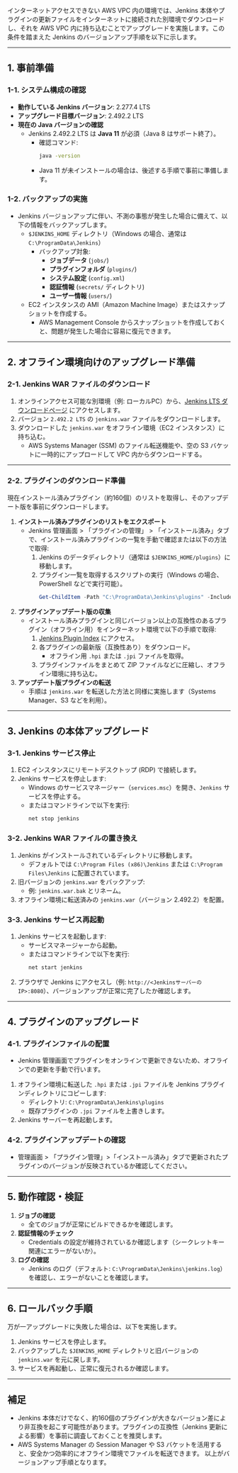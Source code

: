 インターネットアクセスできない AWS VPC 内の環境では、Jenkins 本体やプラグインの更新ファイルをインターネットに接続された別環境でダウンロードし、それを AWS VPC 内に持ち込むことでアップグレードを実施します。この条件を踏まえた Jenkins のバージョンアップ手順を以下に示します。

---
## **1. 事前準備**
### **1-1. システム構成の確認**
- **動作している Jenkins バージョン**: 2.277.4 LTS
- **アップグレード目標バージョン**: 2.492.2 LTS
- **現在の Java バージョンの確認**
  - Jenkins 2.492.2 LTS は **Java 11** が必須（Java 8 はサポート終了）。  
    - 確認コマンド: 
      ```cmd
      java -version
      ```
    - Java 11 が未インストールの場合は、後述する手順で事前に準備します。
### **1-2. バックアップの実施**
- Jenkins バージョンアップに伴い、不測の事態が発生した場合に備えて、以下の情報をバックアップします。
  - `$JENKINS_HOME` ディレクトリ（Windows の場合、通常は `C:\ProgramData\Jenkins`）
    - バックアップ対象:
      - **ジョブデータ** (`jobs/`)
      - **プラグインフォルダ** (`plugins/`)
      - **システム設定** (`config.xml`)
      - **認証情報** (`secrets/` ディレクトリ)
      - **ユーザー情報** (`users/`)
  - EC2 インスタンスの AMI（Amazon Machine Image）またはスナップショットを作成する。
    - AWS Management Console からスナップショットを作成しておくと、問題が発生した場合に容易に復元できます。
---
## **2. オフライン環境向けのアップグレード準備**
### **2-1. Jenkins WAR ファイルのダウンロード**
1. オンラインアクセス可能な別環境（例: ローカルPC）から、[Jenkins LTS ダウンロードページ](https://www.jenkins.io/download/lts/) にアクセスします。
2. バージョン `2.492.2 LTS` の `jenkins.war` ファイルをダウンロードします。
3. ダウンロードした `jenkins.war` をオフライン環境（EC2 インスタンス）に持ち込む。
   - AWS Systems Manager (SSM) のファイル転送機能や、空の S3 バケットに一時的にアップロードして VPC 内からダウンロードする。
---
### **2-2. プラグインのダウンロード準備**
現在インストール済みプラグイン（約160個）のリストを取得し、そのアップデート版を事前にダウンロードします。
1. **インストール済みプラグインのリストをエクスポート**
   - Jenkins 管理画面 > 「プラグインの管理」 > 「インストール済み」タブで、インストール済みプラグインの一覧を手動で確認または以下の方法で取得:
     1. Jenkins のデータディレクトリ（通常は `$JENKINS_HOME/plugins`）に移動します。
     2. プラグイン一覧を取得するスクリプトの実行（Windows の場合、PowerShell などで実行可能）。
        ```powershell
        Get-ChildItem -Path "C:\ProgramData\Jenkins\plugins" -Include "*.jpi" | ForEach-Object { $_.BaseName }
        ```
2. **プラグインアップデート版の収集**
   - インストール済みプラグインと同じバージョン以上の互換性のあるプラグイン（オフライン用）をインターネット環境で以下の手順で取得:
     1. [Jenkins Plugin Index](https://plugins.jenkins.io/) にアクセス。
     2. 各プラグインの最新版（互換性あり）をダウンロード。
        - オフライン用 `.hpi` または `.jpi` ファイルを取得。
     3. プラグインファイルをまとめて ZIP ファイルなどに圧縮し、オフライン環境に持ち込む。
3. **アップデート版プラグインの転送**
   - 手順は `jenkins.war` を転送した方法と同様に実施します（Systems Manager、S3 などを利用）。
---
## **3. Jenkins の本体アップグレード**
### **3-1. Jenkins サービス停止**
1. EC2 インスタンスにリモートデスクトップ (RDP) で接続します。
2. Jenkins サービスを停止します:
   - Windows のサービスマネージャー（`services.msc`）を開き、`Jenkins` サービスを停止する。
   - またはコマンドラインで以下を実行:
     ```cmd
     net stop jenkins
     ```
### **3-2. Jenkins WAR ファイルの置き換え**
1. Jenkins がインストールされているディレクトリに移動します。
   - デフォルトでは `C:\Program Files (x86)\Jenkins` または `C:\Program Files\Jenkins` に配置されています。
2. 旧バージョンの `jenkins.war` をバックアップ:
   - 例: `jenkins.war.bak` とリネーム。
3. オフライン環境に転送済みの `jenkins.war`（バージョン 2.492.2）を配置。
### **3-3. Jenkins サービス再起動**
1. Jenkins サービスを起動します:
   - サービスマネージャーから起動。
   - またはコマンドラインで以下を実行:
     ```cmd
     net start jenkins
     ```
2. ブラウザで Jenkins にアクセスし（例: `http://<JenkinsサーバーのIP>:8080`）、バージョンアップが正常に完了したか確認します。
---
## **4. プラグインのアップグレード**
### **4-1. プラグインファイルの配置**
- Jenkins 管理画面でプラグインをオンラインで更新できないため、オフラインでの更新を手動で行います。
1. オフライン環境に転送した `.hpi` または `.jpi` ファイルを Jenkins プラグインディレクトリにコピーします:
   - ディレクトリ: `C:\ProgramData\Jenkins\plugins`
   - 既存プラグインの `.jpi` ファイルを上書きします。
2. Jenkins サーバーを再起動します。
### **4-2. プラグインアップデートの確認**
- 管理画面 > 「プラグイン管理」>「インストール済み」タブで更新されたプラグインのバージョンが反映されているか確認してください。
---
## **5. 動作確認・検証**
1. **ジョブの確認**
   - 全てのジョブが正常にビルドできるかを確認します。
2. **認証情報のチェック**
   - Credentials の設定が維持されているか確認します（シークレットキー関連にエラーがないか）。
3. **ログの確認**
   - Jenkins のログ（デフォルト: `C:\ProgramData\Jenkins\jenkins.log`）を確認し、エラーがないことを確認します。
---
## **6. ロールバック手順**
万が一アップグレードに失敗した場合は、以下を実施します。
1. Jenkins サービスを停止します。
2. バックアップした `$JENKINS_HOME` ディレクトリと旧バージョンの `jenkins.war` を元に戻します。
3. サービスを再起動し、正常に復元されるか確認します。
---
## **補足**
- Jenkins 本体だけでなく、約160個のプラグインが大きなバージョン差により非互換を起こす可能性があります。プラグインの互換性（Jenkins 更新による影響）を事前に調査しておくことを推奨します。
- AWS Systems Manager の Session Manager や S3 バケットを活用すると、安全かつ効率的にオフライン環境でファイルを転送できます。
以上がバージョンアップ手順となります。